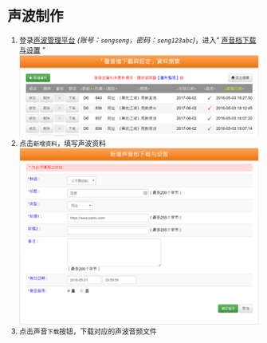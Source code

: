 # 声波制作

1. 登录[声波管理平台](http://www.swipy.com.cn/swipygo/admin/main.php) *(账号：`sengseng`，密码：`seng123abc`)*，进入“ [声音档下载与设置](http://www.swipy.com.cn/swipygo/admin/soundList/list.php) ”![sound_「聲音檔下載與設定」資料瀏覽](..\img\soundnet\sound_1.png)
2. 点击`新增资料`，填写声波资料![填写声波资料信息](..\img\soundnet\sound_2.png)
3. 点击声音`下载`按钮，下载对应的声波音频文件
